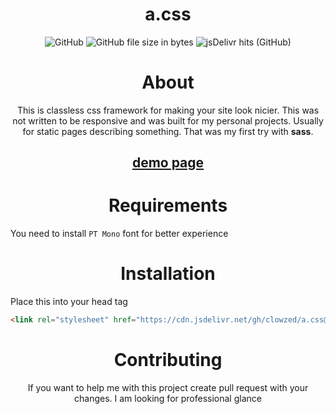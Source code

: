 <div align = "center">
    <h1>a.css</h1>
    <img alt="GitHub" src="https://img.shields.io/github/license/clowzed/a.css">
    <img alt="GitHub file size in bytes" src="https://img.shields.io/github/size/clowzed/a.css/a.min.css">
    <img alt="jsDelivr hits (GitHub)" src="https://img.shields.io/jsdelivr/gh/hy/clowzed/a.css">
</div> 
<div align = "center">
    <h1>About</h1>
    <p>This is classless css framework for making your site look nicier. This was not written to be responsive and was built for my personal projects. Usually for static pages describing something.
    That was my first try with <strong>sass</strong>.</p>
    <h2><a href="https://a-css.surge.sh">demo page</a></h2>
</div>
<div align = "center">
    <h1>Requirements</h1>
</div>

You need to install `PT Mono` font for better experience

<div align = "center">
    <h1>Installation</h1>
</div>

Place this into your head tag
```html
<link rel="stylesheet" href="https://cdn.jsdelivr.net/gh/clowzed/a.css@1.0.0/a.min.css">
```

<div align = "center">
    <h1>Contributing</h1>
    <p>If you want to help me with this project create pull request with your changes. I am looking for professional glance
    </p>
</div>
